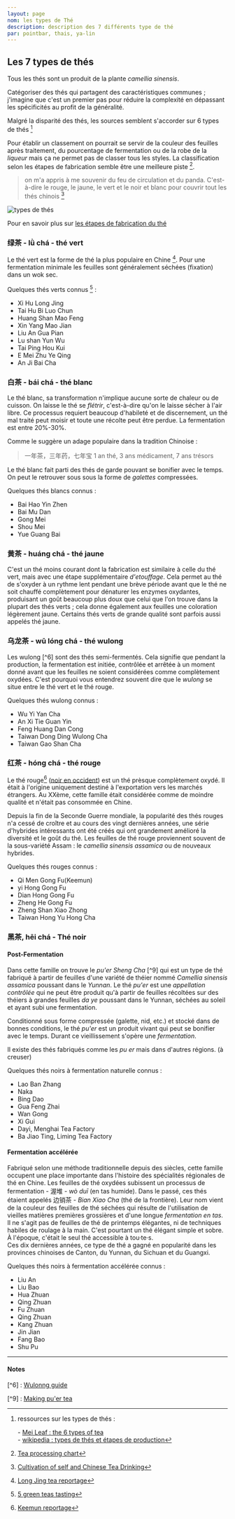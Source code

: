 ```yaml
---
layout: page
nom: les types de Thé
description: description des 7 différents type de thé
par: pointbar, thais, ya-lin
---
```


## Les 7 types de thés

Tous les thés sont un produit de la plante _camellia sinensis_.  

Catégoriser des thés qui partagent des caractéristiques communes ; j'imagine que c'est un premier pas pour réduire la complexité en dépassant les spécificités au profit de la généralité.  
  
Malgré la disparité des thés, les sources semblent s'accorder sur 6 types de thés [^1]  
  
Pour établir un classement on pourrait se servir de la couleur des feuilles après traitement, du pourcentage de fermentation ou de la robe de la _liqueur_ mais ça ne permet pas de classer tous les styles. La classification selon les étapes de fabrication semble être une meilleure piste [^2].

> on m'a appris à me souvenir du feu de circulation et du panda. C'est-à-dire le rouge, le jaune, le vert et le noir et blanc pour couvrir tout les thés chinois [^10]

![types de thés](./media/types-de-the.svg)

Pour en savoir plus sur [les étapes de fabrication du thé](./processus-de-fabrication)

### 绿茶 - lǜ chá - thé vert

Le thé vert est la forme de thé la plus populaire en Chine [^3]. Pour une fermentation minimale les feuilles sont généralement séchées (fixation) dans un wok sec.  

Quelques thés verts connus [^4] :

- Xi Hu Long Jing
- Tai Hu Bi Luo Chun
- Huang Shan Mao Feng
- Xin Yang Mao Jian
- Liu An Gua Pian
- Lu shan Yun Wu
- Tai Ping Hou Kui
- E Mei Zhu Ye Qing
- An Ji Bai Cha


### 白茶 - bái chá - thé blanc

Le thé blanc, sa transformation n'implique aucune sorte de chaleur ou de cuisson. On laisse le thé se _flétrir_, c'est-à-dire qu'on le laisse sécher à l'air libre. Ce processus requiert beaucoup d'habileté et de discernement, un thé mal traité peut moisir et toute une récolte peut être perdue. La fermentation est entre 20%-30%.  

Comme le suggère un adage populaire dans la tradition Chinoise :
> 一年茶，三年药，七年宝
> 1 an thé, 3 ans médicament, 7 ans trésors

Le thé blanc fait parti des thés de garde pouvant se bonifier avec le temps.
On peut le retrouver sous sous la forme de _galettes_ compressées.

Quelques thés blancs connus :

- Bai Hao Yin Zhen
- Bai Mu Dan
- Gong Mei
- Shou Mei
- Yue Guang Bai


### 黄茶 - huáng chá - thé jaune

C'est un thé moins courant dont la fabrication  est similaire à celle du thé vert, mais avec une étape supplémentaire _d'etouffage_. Cela permet au thé de s'oxyder à un rythme lent pendant une brève période avant que le thé ne soit chauffé complètement pour dénaturer les enzymes oxydantes, produisant un goût beaucoup plus doux que celui que l'on trouve dans la plupart des thés verts ; cela donne également aux feuilles une coloration légèrement jaune. Certains thés verts de grande qualité sont parfois aussi appelés thé jaune.

### 乌龙茶 - wū lóng chá - thé wulong

Les wulong [^6] sont des thés semi-fermentés. Cela signifie que pendant la production, la fermentation est initiée, contrôlée et arrêtée à un moment donné avant que les feuilles ne soient considérées comme complètement oxydées. C'est pourquoi vous entendrez souvent dire que le _wulong_ se situe entre le thé vert et le thé rouge.

Quelques thés wulong connus :

- Wu Yi Yan Cha
- An Xi Tie Guan Yin
- Feng Huang Dan Cong
- Taiwan Dong Ding Wulong Cha
- Taiwan Gao Shan Cha

### 红茶 - hóng chá - thé rouge

Le thé rouge[^8] ([noir en occident](./le-rouge-ou-le-noir)) est un thé prèsque complètement oxydé. Il était à l'origine uniquement destiné à l'exportation vers les marchés étrangers. Au XXème, cette famille était considérée comme de moindre qualité et n'était pas consommée en Chine.  

Depuis la fin de la Seconde Guerre mondiale, la popularité des thés rouges n'a cessé de croître et au cours des vingt dernières années, une série d'hybrides intéressants ont été créés qui ont grandement amélioré la diversité et le goût du thé. Les feuilles de thé rouge proviennent souvent de la sous-variété Assam : le _camellia sinensis assamica_ ou de nouveaux hybrides.

Quelques thés rouges connus :

- Qi Men Gong Fu(Keemun)
- yi Hong Gong Fu
- Dian Hong Gong Fu
- Zheng He Gong Fu 
- Zheng Shan Xiao Zhong
- Taiwan Hong Yu Hong Cha

### 黑茶, hēi chá - Thé noir

#### Post-Fermentation 

Dans cette famille on trouve le _pu'er Sheng Cha_ [^9] qui est un type de thé fabriqué à partir de feuilles d'une variété de théier nommé _Camellia sinensis assamica_ poussant dans le _Yunnan_. Le thé _pu'er_ est une _appellation contrôlée_ qui ne peut être produit qu'à partir de feuilles récoltées sur des théiers à grandes feuilles _da ye_ poussant dans le Yunnan, séchées au soleil et ayant subi une fermentation.

Conditionné sous forme compressée (galette, nid, etc.) et stocké dans de bonnes conditions, le thé _pu'er_ est un produit vivant qui peut se bonifier avec le temps. Durant ce vieillissement s'opère une _fermentation_.  

Il existe des thés fabriqués comme les _pu er_ mais dans d'autres régions. (à creuser)

Quelques thés noirs à fermentation naturelle connus :

- Lao Ban Zhang
- Naka
- Bing Dao
- Gua Feng Zhai
- Wan Gong
- Xi Gui
- Dayi, Menghai Tea Factory
- Ba Jiao Ting, Liming Tea Factory

#### Fermentation accélérée

Fabriqué selon une méthode traditionnelle depuis des siècles, cette famille occupent une place importante dans l'histoire des spécialités régionales de thé en Chine. Les feuilles de thé oxydées subissent un processus de fermentation - 渥堆 - _wò duī_ (en tas humide). Dans le passé, ces thés étaient appelés 边销茶 - _Bian Xiao Cha_ (thé de la frontière). Leur nom vient de la couleur des feuilles de thé séchées qui résulte de l'utilisation de vieilles matières premières grossières et d'une longue _fermentation en tas_. Il ne s'agit pas de feuilles de thé de printemps élégantes, ni de techniques habiles de roulage à la main. C'est pourtant un thé élégant simple et sobre. À l'époque, c'était le seul thé accessible à tou·te·s.  
Ces dix dernières années, ce type de thé a gagné en popularité dans les provinces chinoises de Canton, du Yunnan, du Sichuan et du Guangxi.

Quelques thés noirs à fermentation accélérée connus :

- Liu An
- Liu Bao
- Hua Zhuan
- Qing Zhuan
- Fu Zhuan
- Qing Zhuan
- Kang Zhuan
- Jin Jian
- Fang Bao
- Shu Pu

---
#### Notes

[^1]: ressources sur les types de thés :

    \- [Mei Leaf : the 6 types of tea](https://invidio.us/watch?v=EUuw5rqWkZU)  
    \- [wikipedia : types de thés et étapes de production](https://fr.wikipedia.org/wiki/Th%C3%A9#Types_de_th%C3%A9_et_%C3%A9tapes_de_production)

[^2]: [Tea processing chart](https://teaepicure.com/tea-processing-chart/)

[^3]: [Long Jing tea reportage](https://invidio.us/watch?v=7DmnpLY-V68)

[^4]: [5 green teas tasting](https://invidio.us/watch?v=0-H15W3g-ig)

[^5]: [White tea reportage](https://invidio.us/watch?v=GtDSfYq4sPg)

[^6] : [Wulonng guide](https://teaepicure.com/oolong-tea-guide)

[^7]: vidéos reportage

    \- [Tie Guan Yin](https://invidio.us/watch?v=CS-KCBmY2pA)  
    \- [Dan Cong](https://invidio.us/watch?v=jXYFbWHHRXs)

[^8]: [Keemun reportage](https://invidio.us/watch?v=kk7fA1-t7YA)

[^9] : [Making pu'er tea](https://invidio.us/d2BekCvAZqM)

[^10]: [Cultivation of self and Chinese Tea Drinking](https://medium.com/@karen.tsui/cultivation-of-self-and-chinese-tea-drinking-491b5028cde0)
